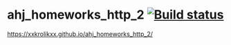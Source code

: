 # ahj_homeworks_http_2 [![Build status](https://ci.appveyor.com/api/projects/status/5bhq4cum64jpl1g7/branch/master?svg=true)](https://ci.appveyor.com/project/xxKroliKxx39311/ahj-homeworks-http-2/branch/master)
https://xxkrolikxx.github.io/ahj_homeworks_http_2/
